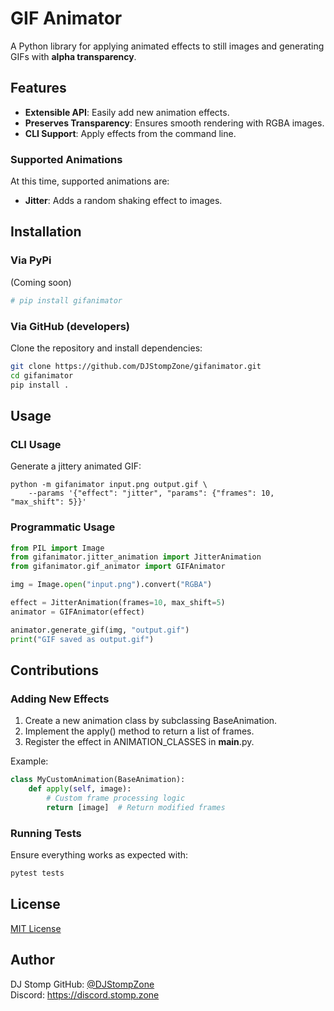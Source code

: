 # GIF Animator

A Python library for applying animated effects to still images and generating GIFs with **alpha transparency**.

## Features
- **Extensible API**: Easily add new animation effects.
- **Preserves Transparency**: Ensures smooth rendering with RGBA images.
- **CLI Support**: Apply effects from the command line.

### Supported Animations

At this time, supported animations are:
- **Jitter**: Adds a random shaking effect to images.

## Installation

### Via PyPi

(Coming soon)

```sh
# pip install gifanimator
```

### Via GitHub (developers)

Clone the repository and install dependencies:

```sh
git clone https://github.com/DJStompZone/gifanimator.git
cd gifanimator
pip install .
```

## Usage

### CLI Usage

Generate a jittery animated GIF:
```
python -m gifanimator input.png output.gif \
    --params '{"effect": "jitter", "params": {"frames": 10, "max_shift": 5}}'
```


### Programmatic Usage
```py
from PIL import Image
from gifanimator.jitter_animation import JitterAnimation
from gifanimator.gif_animator import GIFAnimator

img = Image.open("input.png").convert("RGBA")

effect = JitterAnimation(frames=10, max_shift=5)
animator = GIFAnimator(effect)

animator.generate_gif(img, "output.gif")
print("GIF saved as output.gif")
```

## Contributions

### Adding New Effects

1. Create a new animation class by subclassing BaseAnimation.
2. Implement the apply() method to return a list of frames.
3. Register the effect in ANIMATION_CLASSES in __main__.py.

Example:
```py
class MyCustomAnimation(BaseAnimation):
    def apply(self, image):
        # Custom frame processing logic
        return [image]  # Return modified frames
```

### Running Tests

Ensure everything works as expected with:

```bash
pytest tests
```

## License
[MIT License](LICENSE)

## Author
DJ Stomp
GitHub: [@DJStompZone](https://github.com/djstompzone)
<br>
Discord: https://discord.stomp.zone